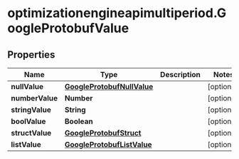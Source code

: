 # optimizationengineapimultiperiod.GoogleProtobufValue

## Properties

Name | Type | Description | Notes
------------ | ------------- | ------------- | -------------
**nullValue** | [**GoogleProtobufNullValue**](GoogleProtobufNullValue.md) |  | [optional] 
**numberValue** | **Number** |  | [optional] 
**stringValue** | **String** |  | [optional] 
**boolValue** | **Boolean** |  | [optional] 
**structValue** | [**GoogleProtobufStruct**](GoogleProtobufStruct.md) |  | [optional] 
**listValue** | [**GoogleProtobufListValue**](GoogleProtobufListValue.md) |  | [optional] 


